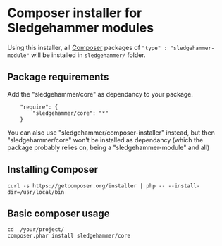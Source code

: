 # Composer installer for Sledgehammer modules

Using this installer, all [Composer](http://getcomposer.org/) packages of `"type" : "sledgehammer-module"`
will be installed in `sledgehammer/` folder.

## Package requirements
Add the "sledgehammer/core" as dependancy to your package.

```
    "require": {
        "sledgehammer/core": "*"
    }
 ```

You can also use "sledgehammer/composer-installer" instead, but then "sledgehammer/core" won't be installed as dependancy 
(which the package probably relies on, being a "sledgehammer-module" and all)


## Installing Composer

```
curl -s https://getcomposer.org/installer | php -- --install-dir=/usr/local/bin
```

##  Basic composer usage

```
cd  /your/project/
composer.phar install sledgehammer/core
```
